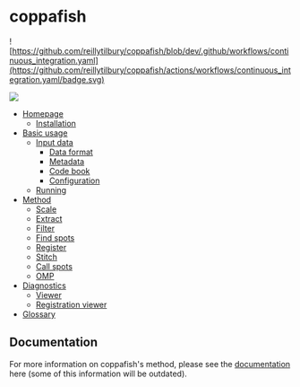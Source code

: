 # coppafish

![https://github.com/reillytilbury/coppafish/blob/dev/.github/workflows/continuous_integration.yaml](https://github.com/reillytilbury/coppafish/actions/workflows/continuous_integration.yaml/badge.svg)

![](https://github.com/jduffield65/coppafish/blob/main/docs/images/readme_viewer.png?raw=true)

* [Homepage](https://reillytilbury.github.io/coppafish/)
    * [Installation](https://reillytilbury.github.io/coppafish/#installation)
* [Basic usage](https://reillytilbury.github.io/coppafish/basic_usage/)
    * [Input data](https://reillytilbury.github.io/coppafish/basic_usage/#input-data)
        * [Data format](https://reillytilbury.github.io/coppafish/basic_usage/#numpy)
        * [Metadata](https://reillytilbury.github.io/coppafish/basic_usage/#metadata)
        * [Code book](https://reillytilbury.github.io/coppafish/basic_usage/#code-book)
        * [Configuration](https://reillytilbury.github.io/coppafish/basic_usage/#configuration)
    * [Running](https://reillytilbury.github.io/coppafish/#running)
* [Method](https://reillytilbury.github.io/coppafish/method/)
    * [Scale](https://reillytilbury.github.io/coppafish/method/#scale)
    * [Extract](https://reillytilbury.github.io/coppafish/method/#extract)
    * [Filter](https://reillytilbury.github.io/coppafish/method/#filter)
    * [Find spots](https://reillytilbury.github.io/coppafish/method/#find-spots)
    * [Register](https://reillytilbury.github.io/coppafish/method/#register)
    * [Stitch](https://reillytilbury.github.io/coppafish/method/#stitch)
    * [Call spots](https://reillytilbury.github.io/coppafish/method/#call-spots)
    * [OMP](https://reillytilbury.github.io/coppafish/method/#orthogonal-matching-pursuit)
* [Diagnostics](https://reillytilbury.github.io/coppafish/diagnostics/)
    * [Viewer](https://reillytilbury.github.io/coppafish/diagnostics/#viewer)
    * [Registration viewer](https://reillytilbury.github.io/coppafish/diagnostics/#registrationviewer)
* [Glossary](https://reillytilbury.github.io/coppafish/glossary/)


## Documentation
For more information on coppafish's method, please see the 
[documentation](https://jduffield65.github.io/coppafish/) here (some of this information will be outdated).
